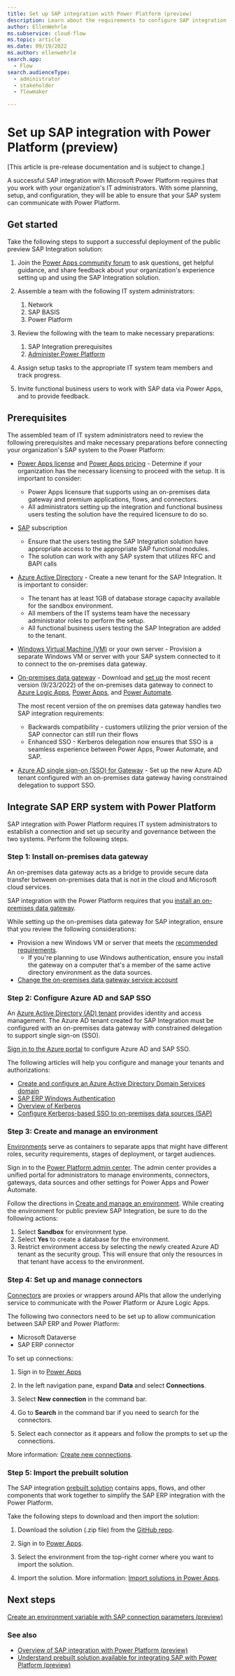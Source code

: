```yaml
---
title: Set up SAP integration with Power Platform (preview)
description: Learn about the requirements to configure SAP integration, and prepare your on-premises SAP infrastructure to connect with Power Platform.
author: EllenWehrle
ms.subservice: cloud-flow
ms.topic: article
ms.date: 09/19/2022
ms.author: ellenwehrle
search.app: 
  - Flow
search.audienceType: 
  - administrator
  - stakeholder
  - flowmaker

---
```


# Set up SAP integration with Power Platform (preview)

[This article is pre-release documentation and is subject to change.]

A successful SAP integration with Microsoft Power Platform requires that you work with your organization's IT administrators. With some planning, setup, and configuration, they will be able to ensure that your SAP system can communicate with Power Platform.

## Get started

Take the following steps to support a successful deployment of the public preview SAP Integration solution:

1. Join the [Power Apps community forum](https://aka.ms/sap-powerusers-community) to ask questions, get helpful guidance, and share feedback about your organization's experience setting up and using the SAP Integration solution.

1. Assemble a team with the following IT system administrators:
    1. Network
    1. SAP BASIS
    1. Power Platform

1. Review the following with the team to make necessary preparations:
    1. SAP Integration prerequisites
    1. [Administer Power Platform](/power-platform/admin/admin-documentation)

1. Assign setup tasks to the appropriate IT system team members and track progress.

1. Invite functional business users to work with SAP data via Power Apps, and to provide feedback.

## Prerequisites

The assembled team of IT system administrators need to review the following prerequisites and make necessary preparations before connecting your organization's SAP system to the Power Platform:

- [Power Apps license](/power-platform/admin/about-powerapps-perapp) and [Power Apps pricing](https://powerapps.microsoft.com/pricing/) - Determine if your organization has the necessary licensing to proceed with the setup. It is important to consider:
  - Power Apps licensure that supports using an on-premises data gateway and premium applications, flows, and connectors.
  - All administrators setting up the integration and functional business users testing the solution have the required licensure to do so.

- [SAP](<https://www.sap.com/>) subscription
  - Ensure that the users testing the SAP Integration solution have appropriate access to the appropriate SAP functional modules.
  - The solution can work with any SAP system that utilizes RFC and BAPI calls

- [Azure Active Directory](/azure/active-directory/develop/quickstart-create-new-tenant) - Create a new tenant for the SAP Integration.  It is important to consider:
  - The tenant has at least 1GB of database storage capacity available for the sandbox environment.
  - All members of the IT systems team have the necessary administrator roles to perform the setup.
  - All functional business users testing the SAP Integration are added to the tenant.

- [Windows Virtual Machine (VM)](https://azure.microsoft.com/products/virtual-machines/#overview) or your own server - Provision a separate Windows VM or server with your SAP system connected to it to connect to the on-premises data gateway.

- [On-premises data gateway](https://www.microsoft.com/download/details.aspx?id=53127) - Download and [set up](/data-integration/gateway/service-gateway-install) the most recent version (9/23/2022) of the on-premises data gateway to connect to [Azure Logic Apps](/azure/logic-apps/logic-apps-gateway-install), [Power Apps](/power-apps/maker/canvas-apps/gateway-reference), and [Power Automate](/power-automate/gateway-reference).

    The most recent version of the on premises data gateway handles two SAP integration requirements:

  - Backwards compatibility - customers utilizing the prior version of the SAP connector can still run their flows
  - Enhanced SSO - Kerberos delegation now ensures that SSO is a seamless experience between Power Apps, Power Automate, and SAP.

- [Azure AD single sign-on (SSO) for Gateway](/power-bi/admin/service-admin-portal-integration#azure-ad-single-sign-on-sso-for-gateway) - Set up the new Azure AD tenant configured with an on-premises data gateway having constrained delegation to support SSO.

## Integrate SAP ERP system with Power Platform

SAP integration with Power Platform requires IT system administrators to establish a connection and set up security and governance between the two systems. Perform the following steps.

### Step 1: Install on-premises data gateway

An on-premises data gateway acts as a bridge to provide secure data transfer between on-premises data that is not in the cloud and Microsoft cloud services.

SAP integration with the Power Platform requires that you [install an on-premises data gateway](/data-integration/gateway/service-gateway-install).

While setting up the on-premises data gateway for SAP integration, ensure that you review the following considerations:

- Provision a new Windows VM or server that meets the [recommended requirements](/data-integration/gateway/service-gateway-install#recommended).
  - If you're planning to use Windows authentication, ensure you install the gateway on a computer that's a member of the same active directory environment as the data sources.
- [Change the on-premises data gateway service account](/data-integration/gateway/service-gateway-service-account)

### Step 2: Configure Azure AD and SAP SSO

An [Azure Active Directory (AD) tenant](/azure/cloud-adoption-framework/ready/landing-zone/design-area/azure-ad-define) provides identity and access management. The Azure AD tenant created for SAP Integration must be configured with an on-premises data gateway with constrained delegation to support single sign-on (SSO).

[Sign in to the Azure portal](<https://www.portal.azure.com>) to configure Azure AD and SAP SSO.

The following articles will help you configure and manage your tenants and authorizations:

- [Create and configure an Azure Active Directory Domain Services domain](/azure/active-directory-domain-services/tutorial-create-instance)  
- [SAP ERP Windows Authentication](/connectors/saperp/#authentication)
- [Overview of Kerberos](/data-integration/gateway/service-gateway-service-account)
- [Configure Kerberos-based SSO to on-premises data sources (SAP)](/power-bi/connect-data/service-gateway-sso-kerberos)

### Step 3: Create and manage an environment

[Environments](/power-platform/admin/environments-overview) serve as containers to separate apps that might have different roles, security requirements, stages of deployment, or target audiences.

Sign in to the [Power Platform admin center](<https://go.microsoft.com/fwlink/p/?linkid=2208369>). The admin center provides a unified portal for administrators to manage environments, connectors, gateways, data sources and other settings for Power Apps and Power Automate.

Follow the directions in [Create and manage an environment](/power-platform/admin/create-environment). While creating the environment for public preview SAP Integration, be sure to do the following actions:

1. Select **Sandbox** for environment type.
1. Select **Yes** to create a database for the environment.
1. Restrict environment access by selecting the newly created Azure AD tenant as the security group. This will ensure that only the resources in that tenant have access to the environment.

### Step 4: Set up and manage connectors

[Connectors](/connectors/connectors) are proxies or wrappers around APIs that allow the underlying service to communicate with the Power Platform or Azure Logic Apps.

The following two connectors need to be set up to allow communication between SAP ERP and Power Platform:

- Microsoft Dataverse
- SAP ERP connector

To set up connections:

1. Sign in to [Power Apps](https://make.powerapps.com)

1. In the left navigation pane, expand **Data** and select **Connections**.

1. Select **New connection** in the command bar.

1. Go to **Search** in the command bar if you need to search for the connectors.

1. Select each connector as it appears and follow the prompts to set up the connections.

More information: [Create new connections](/power-apps/maker/canvas-apps/add-manage-connections#create-a-new-connection).

### Step 5: Import the prebuilt solution

The SAP integration [prebuilt solution](solutions.md) contains apps, flows, and other components that work together to simplify the SAP ERP integration with the Power Platform.

Take the following steps to download and then import the solution:

1. Download the solution (.zip file) from the [GitHub repo](https://github.com/jongilman88/PowerPlatformSAPIntegration).
  
1. Sign in to [Power Apps](https://make.powerapps.com).

1. Select the environment from the top-right corner where you want to import the solution.

1. Import the solution. More information: [Import solutions in Power Apps](/power-apps/maker/data-platform/import-update-export-solutions).

## Next steps

[Create an environment variable with SAP connection parameters (preview)](env-variables-connection-refs.md)

### See also

- [Overview of SAP integration with Power Platform (preview)](overview.md)
- [Understand prebuilt solution available for integrating SAP with Power Platform (preview)](solutions.md)

